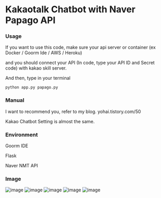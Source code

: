 # Kakaotalk Chatbot with Naver Papago API


### Usage
If you want to use this code, make sure your api server or container (ex Docker / Goorm Ide / AWS / Heroku)

and you should connect your API (In code, type your API ID and Secret code) with kakao skill server.

And then, type in your terminal
```
python app.py papago.py
```

### Manual

I want to recommend you, refer to my blog.
yohai.tistory.com/50

Kakao Chatbot Setting is almost the same.

### Environment

Goorm IDE

Flask

Naver NMT API

### Image

![image](https://user-images.githubusercontent.com/49181231/83630865-7f44fa00-a5d7-11ea-8771-3bd0627a6905.png)
![image](https://user-images.githubusercontent.com/49181231/83630877-823fea80-a5d7-11ea-854f-b9acc2adc3ac.png)
![image](https://user-images.githubusercontent.com/49181231/83630887-866c0800-a5d7-11ea-9df7-82cf00a300d8.png)
![image](https://user-images.githubusercontent.com/49181231/83630892-8835cb80-a5d7-11ea-855d-b711db8c7d8b.png)
![image](https://user-images.githubusercontent.com/49181231/83630896-89ff8f00-a5d7-11ea-923b-7d040337ebf0.png)
